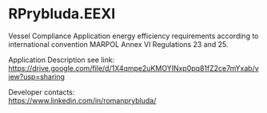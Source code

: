 # RPrybluda.EEXI
Vessel Compliance Application energy efficiency requirements according to international convention MARPOL Annex VI Regulations 23 and 25.

Application Description see link:  
https://drive.google.com/file/d/1X4qmpe2uKMOYINxp0pq81fZ2ce7mYxab/view?usp=sharing

Developer contacts:  
https://www.linkedin.com/in/romanprybluda/

